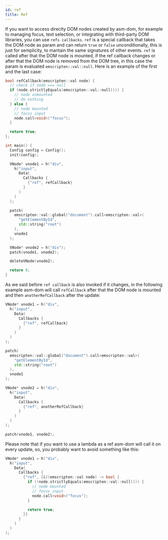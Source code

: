 ```yaml
---
id: ref
title: Ref
---
```


If you want to access direclty DOM nodes created by asm-dom, for example to managing focus, text selection, or integrating with third-party DOM libraries, you can use `refs callbacks`. `ref` is a special callback that takes the DOM node as param and can return `true` or `false` unconditionally, this is just for semplicity, to mantain the same signatures of other events.
`ref` is called after that the DOM node is mounted, if the ref callback changes or after that the DOM node is removed from the DOM tree, in this case the param is evaluated `emscripten::val::null`.
Here is an example of the first and the last case:

```c++
bool refCallback(emscripten::val node) {
  // check if node === null
  if (node.strictlyEquals(emscripten::val::null())) {
    // node unmounted
    // do nothing
  } else {
    // node mounted
    // focus input
    node.call<void>("focus");
  }

  return true;
};

int main() {
  Config config = Config();
  init(config);

  VNode* vnode1 = h("div",
    h("input",
      Data(
        Callbacks {
          {"ref", refCallback}
        }
      )
    )
  );

  patch(
    emscripten::val::global("document").call<emscripten::val>(
      "getElementById",
      std::string("root")
    ),
    vnode1
  );

  VNode* vnode2 = h("div");
  patch(vnode1, vnode2);

  deleteVNode(vnode2);

  return 0;
}
```

As we said before `ref callback` is also invoked if it changes, in the following example asm-dom will call `refCallback` after that the DOM node is mounted and then `anotherRefCallback` after the update:

```c++
VNode* vnode1 = h("div",
  h("input",
    Data(
      Callbacks {
        {"ref", refCallback}
      }
    )
  )
);

patch(
  emscripten::val::global("document").call<emscripten::val>(
    "getElementById",
    std::string("root")
  ),
  vnode1
);

VNode* vnode2 = h("div",
  h("input",
    Data(
      Callbacks {
        {"ref", anotherRefCallback}
      }
    )
  )
);

patch(vnode1, vnode2);
```

Please note that if you want to use a lambda as a ref asm-dom will call it on every update, so, you probably want to avoid something like this:

```c++
VNode* vnode1 = h("div",
  h("input",
    Data(
      Callbacks {
        {"ref", [&](emscripten::val node) -> bool {
          if (!node.strictlyEquals(emscripten::val::null())) {
            // node mounted
            // focus input
            node.call<void>("focus");
          }

          return true;
        }}
      }
    )
  )
);
```
